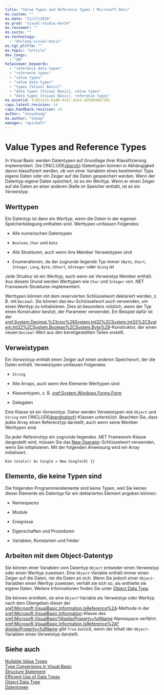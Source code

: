 ```yaml
---
title: "Value Types and Reference Types | Microsoft Docs"
ms.custom: ""
ms.date: "11/17/2016"
ms.prod: "visual-studio-dev14"
ms.reviewer: ""
ms.suite: ""
ms.technology: 
  - "devlang-visual-basic"
ms.tgt_pltfrm: ""
ms.topic: "article"
dev_langs: 
  - "VB"
helpviewer_keywords: 
  - "reference data types"
  - "reference types"
  - "value types"
  - "value data types"
  - "types [Visual Basic]"
  - "data types [Visual Basic], value types"
  - "data types [Visual Basic], reference types"
ms.assetid: fc82ce15-5a40-4c5c-a1e1-a556830e7391
caps.latest.revision: 14
caps.handback.revision: 14
author: "stevehoag"
ms.author: "shoag"
manager: "wpickett"
---
```

# Value Types and Reference Types
In Visual Basic werden Datentypen auf Grundlage ihrer Klassifizierung implementiert.  Die [!INCLUDE[vbprvb](../../../../csharp/programming-guide/concepts/linq/includes/vbprvb_md.md)]\-Datentypen können in Abhängigkeit davon klassifiziert werden, ob von einer Variablen eines bestimmten Typs eigene Daten oder ein Zeiger auf die Daten gespeichert werden.  Wenn der Datentyp eigene Daten speichert, ist es ein *Werttyp*. Wenn er einen Zeiger auf die Daten an einer anderen Stelle im Speicher enthält, ist es ein *Verweistyp*.  
  
## Werttypen  
 Ein Datentyp ist dann ein *Werttyp*, wenn die Daten in der eigenen Speicherbelegung enthalten sind.  Werttypen umfassen Folgendes:  
  
-   Alle numerischen Datentypen  
  
-   `Boolean`, `Char` und `Date`  
  
-   Alle Strukturen, auch wenn ihre Member Verweistypen sind  
  
-   Enumerationen, da der zugrunde liegende Typ immer `SByte`, `Short`, `Integer`, `Long`, `Byte`, `UShort`, `UInteger` oder `ULong` ist  
  
 Jede Struktur ist ein Werttyp, auch wenn sie Verweistyp Member enthält.  Aus diesem Grund werden Werttypen wie `Char` und `Integer` von .NET Framework\-Strukturen implementiert.  
  
 Werttypen können mit dem reservierten Schlüsselwort deklariert werden, z. B. mit `Decimal`.  Sie können das `New`\-Schlüsselwort auch verwenden, um einen Werttyp zu initialisieren.  Dies ist besonders nützlich, wenn der Typ einen Konstruktor besitzt, der Parameter verwendet.  Ein Beispiel dafür ist der <xref:System.Decimal.%23ctor%28System.Int32%2CSystem.Int32%2CSystem.Int32%2CSystem.Boolean%2CSystem.Byte%29>\-Konstruktor, der einen neuen `Decimal`\-Wert aus den bereitgestellten Teilen erstellt.  
  
## Verweistypen  
 Ein *Verweistyp* enthält einen Zeiger auf einen anderen Speicherort, der die Daten enthält.  Verweistypen umfassen Folgendes:  
  
-   `String`  
  
-   Alle Arrays, auch wenn ihre Elemente Werttypen sind  
  
-   Klassentypen, z. B. <xref:System.Windows.Forms.Form>  
  
-   Delegaten  
  
 Eine Klasse ist ein *Verweistyp*.  Daher werden Verweistypen wie `Object` und `String` von [!INCLUDE[dnprdnshort](../../../../csharp/getting-started/includes/dnprdnshort_md.md)]\-Klassen unterstützt.  Beachten Sie, dass jedes Array einen Referenztyp darstellt, auch wenn seine Member Werttypen sind.  
  
 Da jeder Referenztyp ein zugrunde liegendes .NET Framework\-Klasse dargestellt wird, müssen Sie das [New Operator](../../../../visual-basic/language-reference/operators/new-operator.md)\-Schlüsselwort verwenden, wenn Sie initialisieren.  Mit der folgenden Anweisung wird ein Array initialisiert.  
  
```  
Dim totals() As Single = New Single(8) {}  
```  
  
## Elemente, die keine Typen sind  
 Die folgenden Programmierelemente sind keine Typen, weil Sie keines dieser Elemente als Datentyp für ein deklariertes Element angeben können:  
  
-   Namespaces  
  
-   Module  
  
-   Ereignisse  
  
-   Eigenschaften und Prozeduren  
  
-   Variablen, Konstanten und Felder  
  
## Arbeiten mit dem Object\-Datentyp  
 Sie können einer Variablen vom Datentyp `Object` entweder einen Verweistyp oder einen Werttyp zuweisen.  Eine `Object`\-Variable enthält immer einen Zeiger auf die Daten, nie die Daten an sich.  Wenn Sie jedoch einer `Object`\-Variablen einen Werttyp zuweisen, verhält sie sich so, als enthielte sie eigene Daten.  Weitere Informationen finden Sie unter [Object Data Type](../../../../visual-basic/language-reference/data-types/object-data-type.md).  
  
 Sie können ermitteln, ob eine `Object`\-Variable als Verweistyp oder Werttyp nach dem Übergeben dieser der <xref:Microsoft.VisualBasic.Information.IsReference%2A>\-Methode in der <xref:Microsoft.VisualBasic.Information>\-Klasse des <xref:Microsoft.VisualBasic?displayProperty=fullName>\-Namespace verfährt.  <xref:Microsoft.VisualBasic.Information.IsReference%2A?displayProperty=fullName> gibt `True` zurück, wenn der Inhalt der `Object`\-Variablen einen Verweistyp darstellt.  
  
## Siehe auch  
 [Nullable Value Types](../../../../visual-basic/programming-guide/language-features/data-types/nullable-value-types.md)   
 [Type Conversions in Visual Basic](../../../../visual-basic/programming-guide/language-features/data-types/type-conversions.md)   
 [Structure Statement](../../../../visual-basic/language-reference/statements/structure-statement.md)   
 [Efficient Use of Data Types](../../../../visual-basic/programming-guide/language-features/data-types/efficient-use-of-data-types.md)   
 [Object Data Type](../../../../visual-basic/language-reference/data-types/object-data-type.md)   
 [Datentypen](../../../../visual-basic/programming-guide/language-features/data-types/index.md)